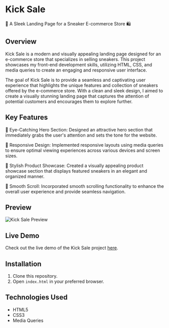 # Kick Sale

👟 A Sleek Landing Page for a Sneaker E-commerce Store 🛍️

## Overview

Kick Sale is a modern and visually appealing landing page designed for an e-commerce store that specializes in selling sneakers. This project showcases my front-end development skills, utilizing HTML, CSS, and media queries to create an engaging and responsive user interface.

The goal of Kick Sale is to provide a seamless and captivating user experience that highlights the unique features and collection of sneakers offered by the e-commerce store. With a clean and sleek design, I aimed to create a visually stunning landing page that captures the attention of potential customers and encourages them to explore further.

## Key Features

👟 Eye-Catching Hero Section: Designed an attractive hero section that immediately grabs the user's attention and sets the tone for the website.

📱 Responsive Design: Implemented responsive layouts using media queries to ensure optimal viewing experiences across various devices and screen sizes.

🎨 Stylish Product Showcase: Created a visually appealing product showcase section that displays featured sneakers in an elegant and organized manner.

💨 Smooth Scroll: Incorporated smooth scrolling functionality to enhance the overall user experience and provide seamless navigation.

## Preview

![Kick Sale Preview](/path/to/preview-image.png)

## Live Demo

Check out the live demo of the Kick Sale project [here](https://kicksale.netlify.app/).

## Installation

1. Clone this repository.
2. Open `index.html` in your preferred browser.

## Technologies Used

- HTML5
- CSS3
- Media Queries


